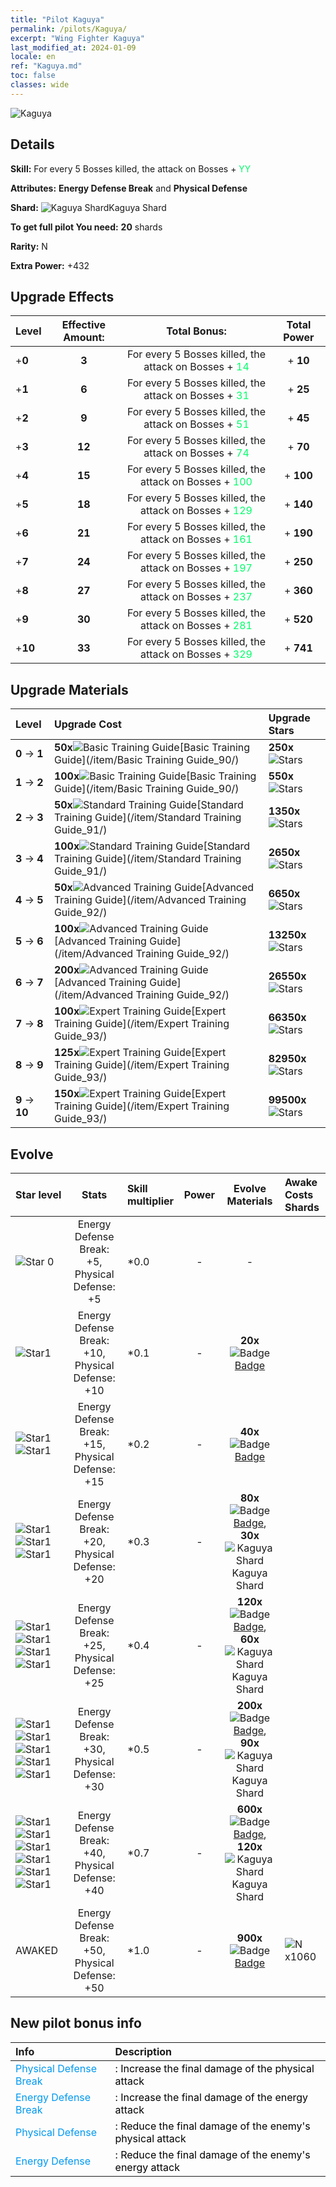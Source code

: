 ```yaml
---
title: "Pilot Kaguya"
permalink: /pilots/Kaguya/
excerpt: "Wing Fighter Kaguya"
last_modified_at: 2024-01-09
locale: en
ref: "Kaguya.md"
toc: false
classes: wide
---
```



 ![Kaguya](/images/pilots/aviator_piece_3004.png)

## Details

 **Skill:** For every 5 Bosses killed, the attack on Bosses + <span style="color: #03ff6b">YY</span><br/><span style="color: #000000;"></span> 

 **Attributes:** **Energy Defense Break** and **Physical Defense**

 **Shard:** ![Kaguya Shard](/images/pilots/Kaguya_Shard_p.png)Kaguya Shard 

 **To get full pilot You need:** **20** shards 

 **Rarity:** N 

 **Extra Power:** +432 



## Upgrade Effects

  |  Level | Effective Amount: |     Total Bonus:    | Total Power |
  |:----|:-----:|:-------------------:|:-------:|
  | +**0**  | **3**  | For every 5 Bosses killed, the attack on Bosses + <span style="color: #03ff6b">14</span><br/><span style="color: #000000;"></span>  | + **10** |
  | +**1**  | **6**  | For every 5 Bosses killed, the attack on Bosses + <span style="color: #03ff6b">31</span><br/><span style="color: #000000;"></span>  | + **25** |
  | +**2**  | **9**  | For every 5 Bosses killed, the attack on Bosses + <span style="color: #03ff6b">51</span><br/><span style="color: #000000;"></span>  | + **45** |
  | +**3**  | **12**  | For every 5 Bosses killed, the attack on Bosses + <span style="color: #03ff6b">74</span><br/><span style="color: #000000;"></span>  | + **70** |
  | +**4**  | **15**  | For every 5 Bosses killed, the attack on Bosses + <span style="color: #03ff6b">100</span><br/><span style="color: #000000;"></span>  | + **100** |
  | +**5**  | **18**  | For every 5 Bosses killed, the attack on Bosses + <span style="color: #03ff6b">129</span><br/><span style="color: #000000;"></span>  | + **140** |
  | +**6**  | **21**  | For every 5 Bosses killed, the attack on Bosses + <span style="color: #03ff6b">161</span><br/><span style="color: #000000;"></span>  | + **190** |
  | +**7**  | **24**  | For every 5 Bosses killed, the attack on Bosses + <span style="color: #03ff6b">197</span><br/><span style="color: #000000;"></span>  | + **250** |
  | +**8**  | **27**  | For every 5 Bosses killed, the attack on Bosses + <span style="color: #03ff6b">237</span><br/><span style="color: #000000;"></span>  | + **360** |
  | +**9**  | **30**  | For every 5 Bosses killed, the attack on Bosses + <span style="color: #03ff6b">281</span><br/><span style="color: #000000;"></span>  | + **520** |
  | +**10**  | **33**  | For every 5 Bosses killed, the attack on Bosses + <span style="color: #03ff6b">329</span><br/><span style="color: #000000;"></span>  | + **741** |




## Upgrade Materials

  |  Level |      Upgrade Cost   |  Upgrade Stars  |
  |:-------|:--------------------|:----------------|
  | **0** -> **1**  | **50x**![Basic Training Guide](/images/item/Basic_Training_Guide_p.png)[Basic Training Guide](/item/Basic Training Guide_90/) | **250x**![Stars](/images/item/Stars_p.png) |
  | **1** -> **2**  | **100x**![Basic Training Guide](/images/item/Basic_Training_Guide_p.png)[Basic Training Guide](/item/Basic Training Guide_90/) | **550x**![Stars](/images/item/Stars_p.png) |
  | **2** -> **3**  | **50x**![Standard Training Guide](/images/item/Standard_Training_Guide_p.png)[Standard Training Guide](/item/Standard Training Guide_91/) | **1350x**![Stars](/images/item/Stars_p.png) |
  | **3** -> **4**  | **100x**![Standard Training Guide](/images/item/Standard_Training_Guide_p.png)[Standard Training Guide](/item/Standard Training Guide_91/) | **2650x**![Stars](/images/item/Stars_p.png) |
  | **4** -> **5**  | **50x**![Advanced Training Guide](/images/item/Advanced_Training_Guide_p.png)[Advanced Training Guide](/item/Advanced Training Guide_92/) | **6650x**![Stars](/images/item/Stars_p.png) |
  | **5** -> **6**  | **100x**![Advanced Training Guide](/images/item/Advanced_Training_Guide_p.png)[Advanced Training Guide](/item/Advanced Training Guide_92/) | **13250x**![Stars](/images/item/Stars_p.png) |
  | **6** -> **7**  | **200x**![Advanced Training Guide](/images/item/Advanced_Training_Guide_p.png)[Advanced Training Guide](/item/Advanced Training Guide_92/) | **26550x**![Stars](/images/item/Stars_p.png) |
  | **7** -> **8**  | **100x**![Expert Training Guide](/images/item/Expert_Training_Guide_p.png)[Expert Training Guide](/item/Expert Training Guide_93/) | **66350x**![Stars](/images/item/Stars_p.png) |
  | **8** -> **9**  | **125x**![Expert Training Guide](/images/item/Expert_Training_Guide_p.png)[Expert Training Guide](/item/Expert Training Guide_93/) | **82950x**![Stars](/images/item/Stars_p.png) |
  | **9** -> **10**  | **150x**![Expert Training Guide](/images/item/Expert_Training_Guide_p.png)[Expert Training Guide](/item/Expert Training Guide_93/) | **99500x**![Stars](/images/item/Stars_p.png) |




## Evolve

  |  Star level | Stats | Skill multiplier | Power | Evolve Materials | Awake Costs Shards |
  |:------------|:-----:|:-------------------|:----------------:|:--------------------:|:-------------|
  | ![Star 0](/images/s0.png)  | Energy Defense Break: +5, Physical Defense: +5  | *0.0  | -  | -  |  |
  | ![Star1](/images/s1.png)  | Energy Defense Break: +10, Physical Defense: +10  | *0.1  | -  | **20x**![Badge](/images/item/Badge_p.png)[Badge](/item/Badge_94/)  |  |
  | ![Star1](/images/s1.png)![Star1](/images/s1.png)  | Energy Defense Break: +15, Physical Defense: +15  | *0.2  | -  | **40x**![Badge](/images/item/Badge_p.png)[Badge](/item/Badge_94/)  |  |
  | ![Star1](/images/s1.png)![Star1](/images/s1.png)![Star1](/images/s1.png)  | Energy Defense Break: +20, Physical Defense: +20  | *0.3  | -  | **80x**![Badge](/images/item/Badge_p.png)[Badge](/item/Badge_94/), **30x**![Kaguya Shard](/images/pilots/Kaguya_Shard_p.png)Kaguya Shard  |  |
  | ![Star1](/images/s1.png)![Star1](/images/s1.png)![Star1](/images/s1.png)![Star1](/images/s1.png)  | Energy Defense Break: +25, Physical Defense: +25  | *0.4  | -  | **120x**![Badge](/images/item/Badge_p.png)[Badge](/item/Badge_94/), **60x**![Kaguya Shard](/images/pilots/Kaguya_Shard_p.png)Kaguya Shard  |  |
  | ![Star1](/images/s1.png)![Star1](/images/s1.png)![Star1](/images/s1.png)![Star1](/images/s1.png)![Star1](/images/s1.png)  | Energy Defense Break: +30, Physical Defense: +30  | *0.5  | -  | **200x**![Badge](/images/item/Badge_p.png)[Badge](/item/Badge_94/), **90x**![Kaguya Shard](/images/pilots/Kaguya_Shard_p.png)Kaguya Shard  |  |
  | ![Star1](/images/s1.png)![Star1](/images/s1.png)![Star1](/images/s1.png)![Star1](/images/s1.png)![Star1](/images/s1.png)![Star1](/images/s1.png)  | Energy Defense Break: +40, Physical Defense: +40  | *0.7  | -  | **600x**![Badge](/images/item/Badge_p.png)[Badge](/item/Badge_94/), **120x**![Kaguya Shard](/images/pilots/Kaguya_Shard_p.png)Kaguya Shard  |  |
  | AWAKED  | Energy Defense Break: +50, Physical Defense: +50  | *1.0  | -  | **900x**![Badge](/images/item/Badge_p.png)[Badge](/item/Badge_94/)  |  ![N](/images/pilots/N_p.png) x1060 |



## New pilot bonus info

  |  Info |  Description |
  |:------|:-------------|
  | <span style="color: #0099f2">Physical Defense Break</span> | <span style="color: #000000;">: Increase the final damage of the physical attack</span> |
  | <span style="color: #0099f2">Energy Defense Break</span> | <span style="color: #000000;">: Increase the final damage of the energy attack</span> |
  | <span style="color: #0099f2">Physical Defense</span> | <span style="color: #000000;">: Reduce the final damage of the enemy's physical attack</span> |
  | <span style="color: #0099f2">Energy Defense</span> | <span style="color: #000000;">: Reduce the final damage of the enemy's energy attack</span> |

